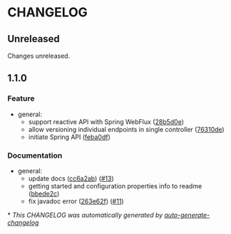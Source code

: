 # CHANGELOG

## Unreleased

Changes unreleased.

## 1.1.0

### Feature

- general:
  - support reactive API with Spring WebFlux ([28b5d0e](https://github.com/filipowm/spring-api/commit/28b5d0ef54363fe822afa60acade50c83c1a3b97))
  - allow versioning individual endpoints in single controller ([76310de](https://github.com/filipowm/spring-api/commit/76310de152724bd7986df598b4af0e53a8cd8cde))
  - initiate Spring API ([feba0df](https://github.com/filipowm/spring-api/commit/feba0df3afce6618fd3fd5e3c8d29be600def7a6))

### Documentation

- general:
  - update docs ([cc6a2ab](https://github.com/filipowm/spring-api/commit/cc6a2ab6354ea0cf77668cfe1fd9cfd716de2a01)) ([#13](https://github.com/filipowm/spring-api/pull/13))
  - getting started and configuration properties info to readme ([bbede2c](https://github.com/filipowm/spring-api/commit/bbede2cb7ec33e8958dd958c7b4660ea0ad13678))
  - fix javadoc error ([263e62f](https://github.com/filipowm/spring-api/commit/263e62f0050be8dfd3cf260d20b7e95934e9b89b)) ([#11](https://github.com/filipowm/spring-api/pull/11))

\* *This CHANGELOG was automatically generated by [auto-generate-changelog](https://github.com/BobAnkh/auto-generate-changelog)*
